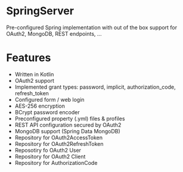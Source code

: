 # SpringServer
Pre-configured Spring implementation with out of the box support for OAuth2, MongoDB, REST endpoints, ...

# Features
 - Written in Kotlin
 - OAuth2 support
 - Implemented grant types: password, implicit, authorization_code, refresh_token
 - Configured form / web login
 - AES-256 encryption
 - BCrypt password encoder
 - Preconfigured property (.yml) files & profiles
 - REST API configuration secured by OAuth2
 - MongoDB support (Spring Data MongoDB)
 - Repository for OAuth2AccessToken
 - Repository for OAuth2RefreshToken
 - Reposotiry fo OAuth2 User
 - Repository for OAuth2 Client
 - Repository for AuthorizationCode
